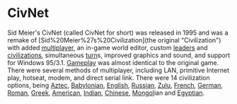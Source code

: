 # CivNet

Sid Meier's CivNet (called CivNet for short) was released in 1995 and was a remake of [Sid%20Meier%27s%20Civilization](the original "Civilization") with added [multiplayer](multiplayer), an in-game world editor, custom [leaders](leaders) and [civilizations](civilizations), simultaneous [turn](turn)s, improved graphics and sound, and support for Windows 95/3.1. [Gameplay](Gameplay) was almost identical to the original game. There were several methods of multiplayer, including LAN, primitive Internet play, hotseat, modem, and direct serial link.
There were 14 civilization options, being [Aztec](Aztec), [Babylonian](Babylonian), [English](English), [Russian](Russian), [Zulu](Zulu), [French](French), [German](German), [Roman](Roman), [Greek](Greek), [American](American), [Indian](Indian), [Chinese](Chinese), [Mongol](Mongol)ian and [Egyptian](Egyptian).